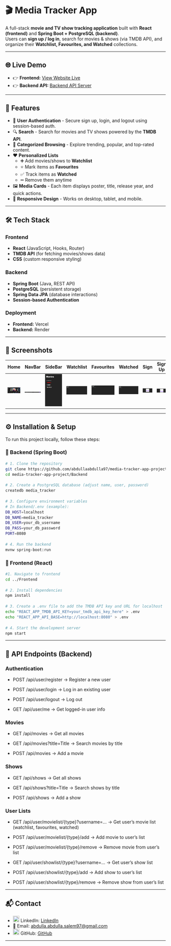# 🎬 Media Tracker App

A full-stack **movie and TV show tracking application** built with **React (frontend)** and **Spring Boot + PostgreSQL (backend)**.  
Users can **sign up / log in**, search for movies & shows (via TMDB API), and organize their **Watchlist, Favourites, and Watched** collections.

---

## 🌐 Live Demo
- 👉 **Frontend:** [View Website Live](https://media-tracker-app-project.vercel.app/)
- 👉 **Backend API:** [Backend API Server](https://media-tracker-app-project.onrender.com)
---

## 🚀 Features
- 🔐 **User Authentication** - Secure sign up, login, and logout using session-based auth.
- 🔍 **Search** - Search for movies and TV shows powered by the **TMDB API**.
- 📑 **Categorized Browsing** - Explore trending, popular, and top-rated content.
- ❤️ **Personalized Lists**  
  - ➕ Add movies/shows to **Watchlist**  
  - ⭐ Mark items as **Favourites**  
  - ✅ Track items as **Watched**  
  - ➖ Remove them anytime
- 🖼️ **Media Cards** - Each item displays poster, title, release year, and quick actions.
- 📱 **Responsive Design** - Works on desktop, tablet, and mobile.

---

## 🛠️ Tech Stack
### Frontend
- **React** (JavaScript, Hooks, Router)  
- **TMDB API** (for fetching movies/shows data)  
- **CSS** (custom responsive styling)

### Backend
- **Spring Boot** (Java, REST API)  
- **PostgreSQL** (persistent storage)  
- **Spring Data JPA** (database interactions)  
- **Session-based Authentication**  

### Deployment
- **Frontend:** Vercel  
- **Backend:** Render

---

## 📸 Screenshots

| Home | NavBar | SideBar | Watchlist | Favourites| Watched | Sign | Sign Up |
|---|---|---|---|---|---|---|---|
| ![Home Screenshot](Frontend/public/screenshots/Home.png) | ![NavBar screenshot](Frontend/public/screenshots/NavBar.png) | ![SideBar screenshot](Frontend/public/screenshots/SideBar.png) | ![Watchlist screenshot](Frontend/public/screenshots/Watchlist.png) | ![Favourites screenshot](Frontend/public/screenshots/Favourites.png) | ![Watched screenshot](Frontend/public/screenshots/Watched.png) | ![Sign in screenshot](Frontend/public/screenshots/Sign-in.png) | ![Sign Up screenshot](Frontend/public/screenshots/Sign-Up.png) |

---

## ⚙️ Installation & Setup

To run this project locally, follow these steps:

### 🔧 Backend (Spring Boot)
```bash
# 1. Clone the repository
git clone https://github.com/abdullaabdulla97/media-tracker-app-project.git
cd media-tracker-app-project/Backend

# 2. Create a PostgreSQL database (adjust name, user, password)
createdb media_tracker

# 3. Configure environment variables
# In Backend/.env (example):
DB_HOST=localhost
DB_NAME=media_tracker
DB_USER=your_db_username
DB_PASS=your_db_password
PORT=8080

# 4. Run the backend
mvnw spring-boot:run
```

### 🎨 Frontend (React)

```bash
#1. Navigate to frontend
cd ../Frontend

# 2. Install dependencies
npm install

# 3. Create a .env file to add the TMDB API key and URL for localhost
echo "REACT_APP_TMDB_API_KEY=your_tmdb_api_key_here" > .env
echo "REACT_APP_API_BASE=http://localhost:8080" > .env

# 4. Start the development server
npm start
```
---

## 📡 API Endpoints (Backend)

### Authentication

- POST /api/user/register → Register a new user

- POST /api/user/login → Log in an existing user

- POST /api/user/logout → Log out

- GET /api/user/me → Get logged-in user info

### Movies

- GET /api/movies → Get all movies

- GET /api/movies?title=Title → Search movies by title

- POST /api/movies → Add a movie

### Shows

- GET /api/shows → Get all shows

- GET /api/shows?title=Title → Search shows by title

- POST /api/shows → Add a show

### User Lists

- GET /api/user/movielist/{type}?username=... → Get user’s movie list (watchlist, favourites, watched)

- POST /api/user/movielist/{type}/add → Add movie to user’s list

- POST /api/user/movielist/{type}/remove → Remove movie from user’s list

- GET /api/user/showlist/{type}?username=... → Get user’s show list

- POST /api/user/showlist/{type}/add → Add show to user’s list

- POST /api/user/showlist/{type}/remove → Remove show from user’s list
---

## 📬 Contact
- <img src="https://img.icons8.com/ios-glyphs/32/linkedin.png" height="20" width="20"/> LinkedIn: [LinkedIn](https://www.linkedin.com/in/abdulla-abdulla-350a0937b/)  
- 📧 Email: abdulla.abdulla.salem97@gmail.com  
- <img src="https://img.icons8.com/ios-glyphs/32/github.png" height="20" width="20"/> GitHub: [GitHub](https://github.com/abdullaabdulla97)

---
